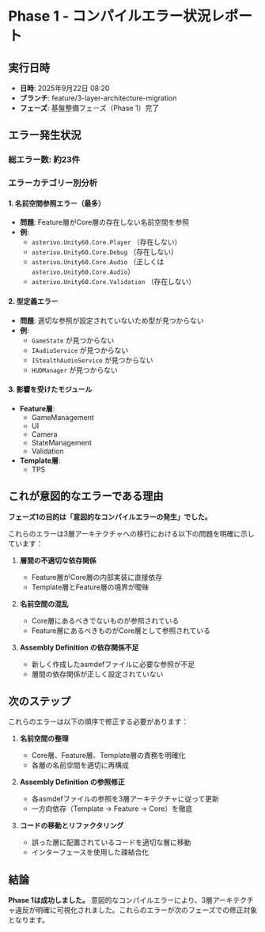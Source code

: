 # Phase 1 - コンパイルエラー状況レポート

## 実行日時
- **日時**: 2025年9月22日 08:20
- **ブランチ**: feature/3-layer-architecture-migration
- **フェーズ**: 基盤整備フェーズ（Phase 1）完了

## エラー発生状況

### 総エラー数: 約23件

### エラーカテゴリー別分析

#### 1. 名前空間参照エラー（最多）
- **問題**: Feature層がCore層の存在しない名前空間を参照
- **例**:
  - `asterivo.Unity60.Core.Player` （存在しない）
  - `asterivo.Unity60.Core.Debug` （存在しない）
  - `asterivo.Unity60.Core.Audio` （正しくは `asterivo.Unity60.Core.Audio`）
  - `asterivo.Unity60.Core.Validation` （存在しない）

#### 2. 型定義エラー
- **問題**: 適切な参照が設定されていないため型が見つからない
- **例**:
  - `GameState` が見つからない
  - `IAudioService` が見つからない
  - `IStealthAudioService` が見つからない
  - `HUDManager` が見つからない

#### 3. 影響を受けたモジュール
- **Feature層**:
  - GameManagement
  - UI
  - Camera
  - StateManagement
  - Validation
- **Template層**:
  - TPS

## これが意図的なエラーである理由

**フェーズ1の目的は「意図的なコンパイルエラーの発生」でした。**

これらのエラーは3層アーキテクチャへの移行における以下の問題を明確に示しています：

1. **層間の不適切な依存関係**
   - Feature層がCore層の内部実装に直接依存
   - Template層とFeature層の境界が曖昧

2. **名前空間の混乱**
   - Core層にあるべきでないものが参照されている
   - Feature層にあるべきものがCore層として参照されている

3. **Assembly Definition の依存関係不足**
   - 新しく作成したasmdefファイルに必要な参照が不足
   - 層間の依存関係が正しく設定されていない

## 次のステップ

これらのエラーは以下の順序で修正する必要があります：

1. **名前空間の整理**
   - Core層、Feature層、Template層の責務を明確化
   - 各層の名前空間を適切に再構成

2. **Assembly Definition の参照修正**
   - 各asmdefファイルの参照を3層アーキテクチャに従って更新
   - 一方向依存（Template → Feature → Core）を徹底

3. **コードの移動とリファクタリング**
   - 誤った層に配置されているコードを適切な層に移動
   - インターフェースを使用した疎結合化

## 結論

**Phase 1は成功しました。** 意図的なコンパイルエラーにより、3層アーキテクチャ違反が明確に可視化されました。これらのエラーが次のフェーズでの修正対象となります。